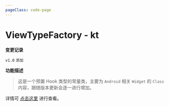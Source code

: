 ```yaml
---
pageClass: code-page
---
```


# ViewTypeFactory <span class="symbol">- kt</span>

**变更记录**

`v1.0` `添加`

**功能描述**

> 这是一个预置 Hook 类型的常量类，主要为 `Android` 相关 `Widget` 的 `Class` 内容，跟随版本更新会逐一进行增加。

详情可 [点击这里](https://github.com/fankes/YukiHookAPI/blob/master/yukihookapi/src/api/kotlin/com/highcapable/yukihookapi/hook/type/android/ViewTypeFactory.kt) 进行查看。
